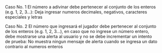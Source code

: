 Caso No. 1 
El número a adivinar debe pertenecer al conjunto de los enteros (e.g. 1, 2, 3...):
Deja ingresar numeros decimales, negativos, caracteres especiales y letras 

Caso No. 2
El número que ingresará el jugador debe pertenecer al conjunto de los enteros (e.g. 1, 2, 3...), en caso que no ingrese un número entero, debe mostrarse una alerta al usuario y no se debe incrementar un intento de prueba:
No muestra ningun mensaje de alerta cuando se ingresa un dato contrario al numeros enteros 